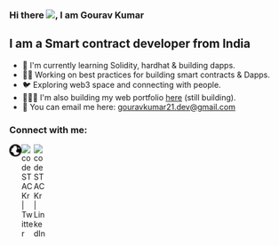 ### Hi there <img src="https://github.com/TheDudeThatCode/TheDudeThatCode/blob/master/Assets/Hi.gif" width="29px">, I am Gourav Kumar

## I am a Smart contract developer from India

- 🌱 I'm currently learning Solidity, hardhat & building dapps.
- 🏋️‍♂️ Working on best practices for building smart contracts & Dapps.
- 🐦 Exploring web3 space and connecting with people.
- 👨🏻‍💻 I'm also building my web portfolio [here][website] (still building).
- 📧 You can email me here: gouravkumar21.dev@gmail.com

### Connect with me:

[<img align="left" alt="codeSTACKr.com" width="22px" src="https://raw.githubusercontent.com/iconic/open-iconic/master/svg/globe.svg" />][website]
[<img align="left" alt="codeSTACKr | Twitter" width="22px" src="https://cdn.jsdelivr.net/npm/simple-icons@v3/icons/twitter.svg" />][twitter]
[<img align="left" alt="codeSTACKr | LinkedIn" width="22px" src="https://cdn.jsdelivr.net/npm/simple-icons@v3/icons/linkedin.svg" />][linkedin]


[website]: https://www.gourav-kumar.com
[twitter]: https://twitter.com/GouravKumarDev
[linkedin]: https://www.linkedin.com/in/gouravkumar-21/
